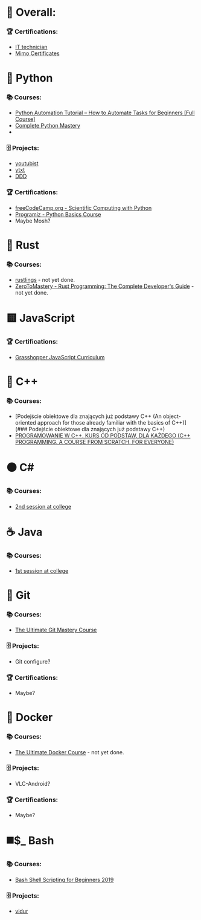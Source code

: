 # 🦾 Overall:
### 🏆 Certifications:
- [IT technician](https://web.tresorit.com/l/fDB2U#NSsjqeMgcYyozv1f_72QOg&viewer=ntS3kLkEfYMkumxMbhRVn9Tzb7jy7UiW)
- [Mimo Certificates](https://web.tresorit.com/l/HYe22#r3fEwnWkR1rCnRbgojvA2w&viewer=leOwaLLn5Dc3AZXrWkdamMoqrX2mIRtn)


# 🐍 Python
### 📚 Courses:
- [Python Automation Tutorial – How to Automate Tasks for Beginners [Full Course]](https://youtu.be/s8XjEuplx_U)
- [Complete Python Mastery](https://codewithmosh.com/p/python-programming-course-beginners)
- 

### 🗄️ Projects:
- [youtubist](https://github.com/Psyhackological/youtubist)
- [ytxt](https://github.com/Psyhackological/ytxt)
- [DDD](https://github.com/Psyhackological/DDD)

### 🏆 Certifications:
- [freeCodeCamp.org - Scientific Computing with Python](https://www.freecodecamp.org/certification/konradkon/scientific-computing-with-python-v7)
- [Programiz - Python Basics Course](https://web.tresorit.com/l/7S2Mc#w5gs2m7GTy0xdxxo6BSHwA&viewer=t6bI92le4lpHnbWXntHtrW1gil9MIkHt)
- Maybe Mosh?

# 🦀 Rust
### 📚 Courses:
- [rustlings](https://github.com/rust-lang/rustlings) - not yet done.
- [ZeroToMastery - Rust Programming: The Complete Developer's Guide](https://zerotomastery.io/courses/learn-rust/) - not yet done.

# 🟨 JavaScript
### 🏆 Certifications:
- [Grasshopper JavaScript Curriculum](https://imgin.voidnet.tech/K7XpiZs.jpg)

# 🔵 C++
### 📚 Courses:
- [Podejście obiektowe dla znających już podstawy C++ (An object-oriented approach for those already familiar with the basics of C++)](### Podejście obiektowe dla znających już podstawy C++)
- [PROGRAMOWANIE W C++. KURS OD PODSTAW, DLA KAŻDEGO (C++ PROGRAMMING. A COURSE FROM SCRATCH, FOR EVERYONE)](https://www.youtube.com/playlist?list=PLOYHgt8dIdoxx0Y5wzs7CFpmBzb40PaDo)

# ⚫ C\# 
### 📚 Courses:
- [2nd session at college](https://github.com/Psyhackological/school/tree/main/Programming/2_Term) 

# ☕ Java
### 📚 Courses:
- [1st session at college](https://github.com/Psyhackological/school/tree/main/Programming/1_Term) 

# 🔶 Git
### 📚 Courses:
- [The Ultimate Git Mastery Course](https://codewithmosh.com/p/the-ultimate-git-course)

### 🗄️ Projects:
- Git configure?

### 🏆 Certifications:
- Maybe?

# 🐳 Docker
### 📚 Courses:
- [The Ultimate Docker Course](https://codewithmosh.com/p/the-ultimate-docker-course) - not yet done.

### 🗄️ Projects:
- VLC-Android?

### 🏆 Certifications:
- Maybe?

# ◼️$_ Bash
### 📚 Courses:
- [Bash Shell Scripting for Beginners 2019](https://www.youtube.com/playlist?list=PL3cu45aM3C2A-hhXVkOSXxKku1IgPdL6L)

### 🗄️ Projects:
- [vidur](https://github.com/Psyhackological/vidur)



